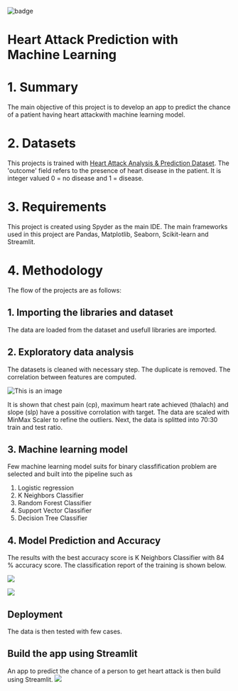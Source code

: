 ![badge](https://img.shields.io/badge/Python-3776AB?style=for-the-badge&logo=python&logoColor=white)

# Heart Attack Prediction with Machine Learning

# 1. Summary
The main objective of this project is to develop an app to predict the chance of a patient having heart attackwith machine learning model.

# 2. Datasets

This projects is trained with  [Heart Attack Analysis & Prediction Dataset](https://www.kaggle.com/datasets/rashikrahmanpritom/heart-attack-analysis-prediction-dataset). The 'outcome' field refers to the presence of heart disease in the patient. It is integer valued 0 = no disease and 1 = disease.

# 3. Requirements
This project is created using Spyder as the main IDE. The main frameworks used in this project are Pandas, Matplotlib, Seaborn, Scikit-learn and Streamlit.

# 4. Methodology
The flow of the projects are as follows:

## 1. Importing the libraries and dataset

The data are loaded from the dataset and usefull libraries are imported.

## 2. Exploratory data analysis

The datasets is cleaned with necessary step. The duplicate is removed. The correlation between features are computed. 

![This is an image](https://github.com/ainnmzln/heart_attack_prediction_using_ML/blob/main/images/Figure%202022-05-17%20162035.png)

It is shown that chest pain (cp), maximum heart rate achieved (thalach) and slope (slp) have a possitive corrolation with target. 
The data are scaled with MinMax Scaler to refine the outliers. Next, the data is splitted into 70:30 train and test ratio. 

## 3. Machine learning model 

Few machine learning model suits for binary classfification problem are selected and built into the pipeline such as 

1. Logistic regression
2. K Neighbors Classifier
3. Random Forest Classifier
4. Support Vector Classifier
5. Decision Tree Classifier

## 4. Model Prediction and Accuracy

The results with the best accuracy score is K Neighbors Classifier with 84 % accuracy score. The classification report of the training is shown below. 

![](https://github.com/ainnmzln/heart_attack_prediction_using_ML/blob/main/images/acuracy%20score.png)

![](https://github.com/ainnmzln/heart_attack_prediction_using_ML/blob/main/images/report.png)

## Deployment

The data is then tested with few cases.

## Build the app using Streamlit

An app to predict the chance of a person to get heart attack is then build using Streamlit. 
![](https://github.com/ainnmzln/heart_attack_prediction_using_ML/blob/main/images/apps.png)
